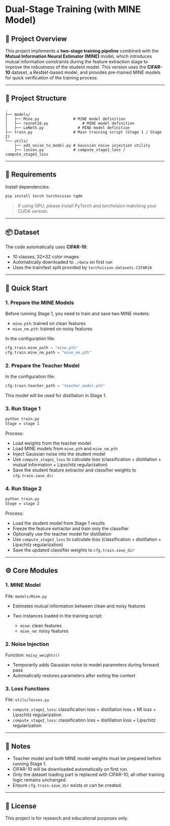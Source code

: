 # Dual-Stage Training (with MINE Model) 

## 📌 Project Overview

This project implements a **two-stage training pipeline** combined with the **Mutual Information Neural Estimator (MINE)** model, which introduces mutual information constraints during the feature extraction stage to improve the robustness of the student model.
This version uses the **CIFAR-10** dataset, a ResNet-based model, and provides pre-trained MINE models for quick verification of the training process.

---

## 📂 Project Structure

```
.
├── models/
│   ├── Mine.py               # MINE model definition
│   ├── resnet18.py               # MINE model definition
│   ├── LeNet5.py               # MINE model definition
├── train.py                  # Main training script (Stage 1 / Stage 2)
└── utils/
    ├── add_noise_to_model.py # Gaussian noise injection utility
    ├── losses.py             # compute_stage1_loss / compute_stage2_loss
```

---

## 🔧 Requirements

Install dependencies:

```bash
pip install torch torchvision tqdm
```

> If using GPU, please install PyTorch and torchvision matching your CUDA version.

---

## 📦 Dataset

The code automatically uses **CIFAR-10**:

* 10 classes, 32×32 color images
* Automatically downloaded to `./data` on first run
* Uses the train/test split provided by `torchvision.datasets.CIFAR10`

---

## 🚀 Quick Start

### 1. Prepare the MINE Models

Before running Stage 1, you need to train and save two MINE models:

* `mine.pth`: trained on clean features
* `mine_nm.pth`: trained on noisy features

In the configuration file:

```python
cfg.train.mine_path = "mine.pth"
cfg.train.mine_nm_path = "mine_nm.pth"
```

### 2. Prepare the Teacher Model

In the configuration file:

```python
cfg.train.teacher_path = "teacher_model.pth"
```

This model will be used for distillation in Stage 1.

### 3. Run Stage 1

```bash
python train.py 
Stage = stage 1
```

Process:

* Load weights from the teacher model
* Load MINE models from `mine.pth` and `mine_nm.pth`
* Inject Gaussian noise into the student model
* Use `compute_stage1_loss` to calculate loss (classification + distillation + mutual information + Lipschitz regularization)
* Save the student feature extractor and classifier weights to `cfg.train.save_dir`

### 4. Run Stage 2

```bash
python train.py 
Stage = stage 2
```

Process:

* Load the student model from Stage 1 results
* Freeze the feature extractor and train only the classifier
* Optionally use the teacher model for distillation
* Use `compute_stage2_loss` to calculate loss (classification + distillation + Lipschitz regularization)
* Save the updated classifier weights to `cfg.train.save_dir`

---

## ⚙️ Core Modules

### 1. MINE Model

File: `models/Mine.py`

* Estimates mutual information between clean and noisy features
* Two instances loaded in the training script:

  * `mine`: clean features
  * `mine_nm`: noisy features

### 2. Noise Injection

Function: `noisy_weights()`

* Temporarily adds Gaussian noise to model parameters during forward pass
* Automatically restores parameters after exiting the context

### 3. Loss Functions

File: `utils/losses.py`

* `compute_stage1_loss`: classification loss + distillation loss + MI loss + Lipschitz regularization
* `compute_stage2_loss`: classification loss + distillation loss + Lipschitz regularization

---

## 📝 Notes

* Teacher model and both MINE model weights must be prepared before running Stage 1.
* CIFAR-10 will be downloaded automatically on first run.
* Only the dataset loading part is replaced with CIFAR-10; all other training logic remains unchanged.
* Ensure `cfg.train.save_dir` exists or can be created.

---

## 📜 License

This project is for research and educational purposes only.

